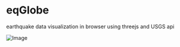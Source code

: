 # eqGlobe
earthquake data visualization in browser using threejs and USGS api

![Image](https://github.com/user-attachments/assets/735bfe23-9945-42bd-bf3b-69a8015ba8c9)
